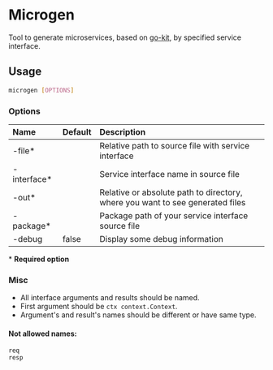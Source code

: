 # Microgen

Tool to generate microservices, based on [go-kit](https://gokit.io/), by specified service interface.

## Usage
``` sh
microgen [OPTIONS]
```
### Options

| Name        | Default | Description                                                                   |
|:------------|:--------|:------------------------------------------------------------------------------|
| -file*      |         | Relative path to source file with service interface                           |
| -interface* |         | Service interface name in source file                                         |
| -out*       |         | Relative or absolute path to directory, where you want to see generated files |
| -package*   |         | Package path of your service interface source file                            |
| -debug      | false   | Display some debug information                                                |

\* __Required option__

### Misc

* All interface arguments and results should be named.
* First argument should be `ctx context.Context`.
* Argument's and result's names should be different or have same type.

#### Not allowed names:
```
req
resp
```